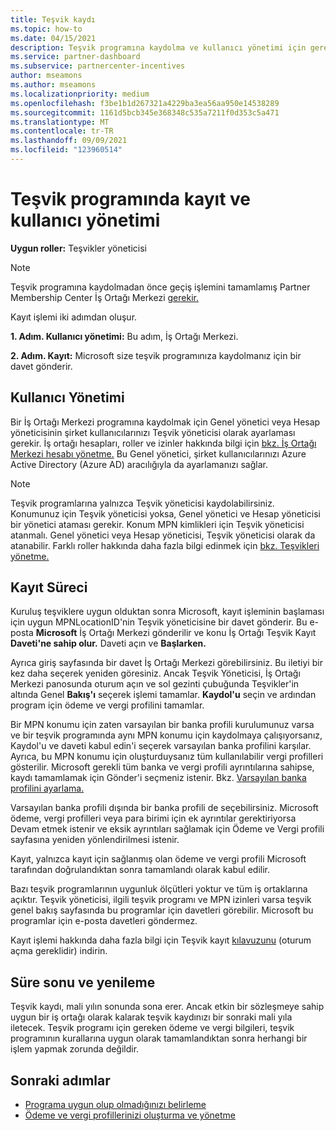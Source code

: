```yaml
---
title: Teşvik kaydı
ms.topic: how-to
ms.date: 04/15/2021
description: Teşvik programına kaydolma ve kullanıcı yönetimi için gerekli rolleri atama. Bu makalede kayıt işlemi açıklanmıştır.
ms.service: partner-dashboard
ms.subservice: partnercenter-incentives
author: mseamons
ms.author: mseamons
ms.localizationpriority: medium
ms.openlocfilehash: f3be1b1d267321a4229ba3ea56aa950e14538289
ms.sourcegitcommit: 1161d5bcb345e368348c535a7211f0d353c5a471
ms.translationtype: MT
ms.contentlocale: tr-TR
ms.lasthandoff: 09/09/2021
ms.locfileid: "123960514"
---
```

# <a name="enrollment-and-user-management-in-the-incentives-program"></a>Teşvik programında kayıt ve kullanıcı yönetimi

**Uygun roller:** Teşvikler yöneticisi

>[!NOTE]
>Teşvik programına kaydolmadan önce geçiş işlemini tamamlamış Partner Membership Center İş Ortağı Merkezi [gerekir.](./partner-membership-center-retirement-faq.md)

Kayıt işlemi iki adımdan oluşur.

**1. Adım. Kullanıcı yönetimi:** Bu adım, İş Ortağı Merkezi.

**2. Adım. Kayıt:** Microsoft size teşvik programınıza kaydolmanız için bir davet gönderir.

## <a name="user-management"></a>Kullanıcı Yönetimi

Bir İş Ortağı Merkezi programına kaydolmak için Genel yönetici veya Hesap yöneticisinin şirket kullanıcılarınızı Teşvik yöneticisi olarak ayarlaması gerekir. İş ortağı hesapları, roller ve izinler hakkında bilgi için [bkz. İş Ortağı Merkezi hesabı yönetme.](partner-center-account-setup.md) Bu Genel yönetici, şirket kullanıcılarınızı Azure Active Directory (Azure AD) aracılığıyla da ayarlamanızı sağlar.

>[!NOTE]
>Teşvik programlarına yalnızca Teşvik yöneticisi kaydolabilirsiniz. Konumunuz için Teşvik yöneticisi yoksa, Genel yönetici ve Hesap yöneticisi bir yönetici ataması gerekir. Konum MPN kimlikleri için Teşvik yöneticisi atanmalı. Genel yönetici veya Hesap yöneticisi, Teşvik yöneticisi olarak da atanabilir. Farklı roller hakkında daha fazla bilgi edinmek için [bkz. Teşvikleri yönetme.](permissions-overview.md#manage-incentives)

## <a name="enrollment-process"></a>Kayıt Süreci

Kuruluş teşviklere uygun olduktan sonra Microsoft, kayıt işleminin başlaması için uygun MPNLocationID'nin Teşvik yöneticisine bir davet gönderir. Bu e-posta **Microsoft** İş Ortağı Merkezi gönderilir ve konu İş Ortağı Teşvik Kayıt **Daveti'ne sahip olur.** Daveti açın ve **Başlarken.**

Ayrıca giriş sayfasında bir davet İş Ortağı Merkezi görebilirsiniz. Bu iletiyi bir kez daha seçerek yeniden göresiniz. Ancak Teşvik Yöneticisi, İş Ortağı Merkezi panosunda oturum açın ve sol gezinti  çubuğunda Teşvikler'in altında Genel **Bakış'ı** seçerek işlemi tamamlar. [](https://partner.microsoft.com/dashboard/) **Kaydol'u** seçin ve ardından program için ödeme ve vergi profilini tamamlar.

Bir MPN konumu için zaten varsayılan bir banka profili kurulumunuz varsa ve bir teşvik programında aynı  MPN konumu için kaydolmaya çalışıyorsanız, Kaydol'u ve daveti kabul edin'i seçerek varsayılan banka profilini karşılar. Ayrıca, bu MPN konumu için oluşturduysanız tüm kullanılabilir vergi profilleri gösterilir. Microsoft gerekli tüm banka ve vergi profili ayrıntılarına sahipse,  kaydı tamamlamak için Gönder'i seçmeniz istenir. Bkz. [Varsayılan banka profilini ayarlama.](incentives-create-and-manage-your-payout-and-tax-profiles.md#set-up-a-default-bank-profile)

Varsayılan banka profili dışında bir banka profili de seçebilirsiniz. Microsoft ödeme, vergi profilleri veya para birimi için ek ayrıntılar  gerektiriyorsa Devam etmek istenir  ve eksik ayrıntıları sağlamak için Ödeme ve Vergi profili sayfasına yeniden yönlendirilmesi istenir. 

Kayıt, yalnızca kayıt için sağlanmış olan ödeme ve vergi profili Microsoft tarafından doğrulandıktan sonra tamamlandı olarak kabul edilir.

Bazı teşvik programlarının uygunluk ölçütleri yoktur ve tüm iş ortaklarına açıktır. Teşvik yöneticisi, ilgili teşvik programı ve MPN izinleri varsa teşvik genel bakış sayfasında bu programlar için davetleri görebilir. Microsoft bu programlar için e-posta davetleri göndermez.

Kayıt işlemi hakkında daha fazla bilgi için Teşvik kayıt [kılavuzunu](https://partner.microsoft.com/resources/detail/partner-center-incentives-enrollment-pdf) (oturum açma gereklidir) indirin.

## <a name="expiration-and-renewal"></a>Süre sonu ve yenileme

Teşvik kaydı, mali yılın sonunda sona erer. Ancak etkin bir sözleşmeye sahip uygun bir iş ortağı olarak kalarak teşvik kaydınızı bir sonraki mali yıla iletecek. Teşvik programı için gereken ödeme ve vergi bilgileri, teşvik programının kurallarına uygun olarak tamamlandıktan sonra herhangi bir işlem yapmak zorunda değildir.

## <a name="next-steps"></a>Sonraki adımlar

- [Programa uygun olup olmadığınızı belirleme](incentives-determined-your-program-eligibility.md)
- [Ödeme ve vergi profillerinizi oluşturma ve yönetme](incentives-create-and-manage-your-payout-and-tax-profiles.md)